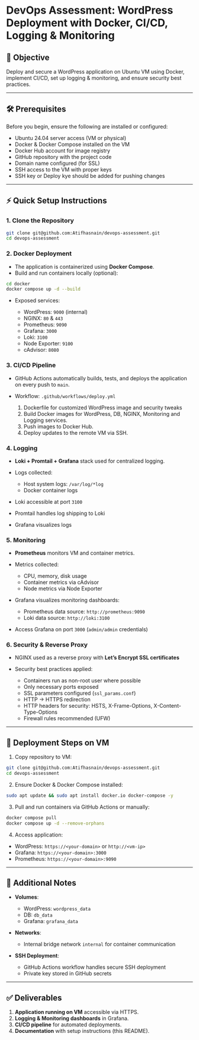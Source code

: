 # DevOps Assessment: WordPress Deployment with Docker, CI/CD, Logging & Monitoring

## 🎯 Objective

Deploy and secure a WordPress application on Ubuntu VM using Docker, implement CI/CD, set up logging & monitoring, and ensure security best practices.

---

## 🛠️ Prerequisites

Before you begin, ensure the following are installed or configured:

* Ubuntu 24.04 server access (VM or physical)
* Docker & Docker Compose installed on the VM
* Docker Hub account for image registry
* GitHub repository with the project code
* Domain name configured (for SSL)
* SSH access to the VM with proper keys
* SSH key or Deploy kye should be added for pushing changes

---

## ⚡ Quick Setup Instructions

### 1. Clone the Repository

```bash
git clone git@github.com:Atifhasnain/devops-assessment.git
cd devops-assessment
```

### 2. Docker Deployment

* The application is containerized using **Docker Compose**.
* Build and run containers locally (optional):

```bash
cd docker
docker compose up -d --build
```

* Exposed services:

  * WordPress: `9000` (internal)
  * NGINX: `80` & `443`
  * Prometheus: `9090`
  * Grafana: `3000`
  * Loki: `3100`
  * Node Exporter: `9100`
  * cAdvisor: `8080`

### 3. CI/CD Pipeline

* GitHub Actions automatically builds, tests, and deploys the application on every push to `main`.
* Workflow: `.github/workflows/deploy.yml`

  1. Dockerfile for customized WordPress image and security tweaks
  2. Build Docker images for WordPress, DB, NGINX, Monitoring and Logging services.
  3. Push images to Docker Hub.
  4. Deploy updates to the remote VM via SSH.

### 4. Logging

* **Loki + Promtail + Grafana** stack used for centralized logging.
* Logs collected:

  * Host system logs: `/var/log/*log`
  * Docker container logs
* Loki accessible at port `3100`
* Promtail handles log shipping to Loki
* Grafana visualizes logs

### 5. Monitoring

* **Prometheus** monitors VM and container metrics.
* Metrics collected:

  * CPU, memory, disk usage
  * Container metrics via cAdvisor
  * Node metrics via Node Exporter
* Grafana visualizes monitoring dashboards:

  * Prometheus data source: `http://prometheus:9090`
  * Loki data source: `http://loki:3100`
* Access Grafana on port `3000` (`admin/admin` credentials)

### 6. Security & Reverse Proxy

* NGINX used as a reverse proxy with **Let’s Encrypt SSL certificates**
* Security best practices applied:

  * Containers run as non-root user where possible
  * Only necessary ports exposed
  * SSL parameters configured (`ssl_params.conf`)
  * HTTP → HTTPS redirection
  * HTTP headers for security: HSTS, X-Frame-Options, X-Content-Type-Options
  * Firewall rules recommended (UFW)

---

## 🚀 Deployment Steps on VM

1. Copy repository to VM:

```bash
git clone git@github.com:Atifhasnain/devops-assessment.git
cd devops-assessment
```

2. Ensure Docker & Docker Compose installed:

```bash
sudo apt update && sudo apt install docker.io docker-compose -y
```

3. Pull and run containers via GitHub Actions or manually:

```bash
docker compose pull
docker compose up -d --remove-orphans
```

4. Access application:

* WordPress: `https://<your-domain>` or `http://<vm-ip>`
* Grafana: `https://<your-domain>:3000`
* Prometheus: `https://<your-domain>:9090`

---

## 📌 Additional Notes

* **Volumes**:

  * WordPress: `wordpress_data`
  * DB: `db_data`
  * Grafana: `grafana_data`
* **Networks**:

  * Internal bridge network `internal` for container communication
* **SSH Deployment**:

  * GitHub Actions workflow handles secure SSH deployment
  * Private key stored in GitHub secrets

---

## ✅ Deliverables

1. **Application running on VM** accessible via HTTPS.
2. **Logging & Monitoring dashboards** in Grafana.
3. **CI/CD pipeline** for automated deployments.
4. **Documentation** with setup instructions (this README).
